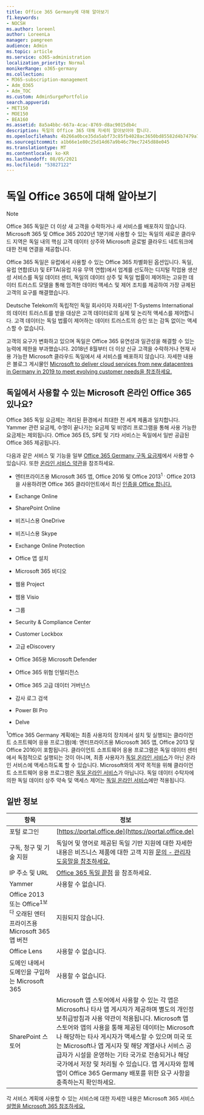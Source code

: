 ```yaml
---
title: Office 365 Germany에 대해 알아보기
f1.keywords:
- NOCSH
ms.author: loreenl
author: LoreenLa
manager: pamgreen
audience: Admin
ms.topic: article
ms.service: o365-administration
localization_priority: Normal
monikerRange: o365-germany
ms.collection:
- M365-subscription-management
- Adm_O365
- Adm_TOC
ms.custom: AdminSurgePortfolio
search.appverid:
- MET150
- MOE150
- BEA160
ms.assetid: 8a5a4bbc-667a-4cac-8769-d8ac9015db4c
description: 독일의 Office 365 대해 자세히 알아보아야 합니다.
ms.openlocfilehash: 4b266a0bce35da5abf73c85fb4028ac3650bd85582d4b7479a78359bbc89a3e0
ms.sourcegitcommit: a1b66e1e80c25d14d67a9b46c79ec7245d88e045
ms.translationtype: MT
ms.contentlocale: ko-KR
ms.lasthandoff: 08/05/2021
ms.locfileid: "53827122"
---
```

# <a name="learn-about-office-365-germany"></a>독일 Office 365에 대해 알아보기

> [!NOTE]
> Office 365 독일은 더 이상 새 고객을 수락하거나 새 서비스를 배포하지 않습니다. Microsoft 365 및 Office 365 2020년 1분기에 사용할 수 있는 독일의 새로운 클라우드 지역은 독일 내의 핵심 고객 데이터 상주와 Microsoft 글로벌 클라우드 네트워크에 대한 전체 연결을 제공합니다.

Office 365 독일은 유럽에서 사용할 수 있는 Office 365 차별화된 옵션입니다. 독일, 유럽 연합(EU) 및 EFTA(유럽 자유 무역 연합)에서 업계를 선도하는 디지털 작업용 생산성 서비스를 독일 데이터 센터, 독일의 데이터 상주 및 독일 법률이 제어하는 고유한 데이터 트러스트 모델을 통해 엄격한 데이터 액세스 및 제어 조치를 제공하여 가장 규제된 고객의 요구를 해결했습니다.
  
Deutsche Telekom의 독립적인 독일 회사이자 자회사인 T-Systems International의 데이터 트러스트를 받을 대상은 고객 데이터로의 실제 및 논리적 액세스를 제어합니다. 고객 데이터는 독일 법률이 제어하는 데이터 트러스트의 승인 또는 감독 없이는 액세스할 수 없습니다.
  
고객의 요구가 변화하고 있으며 독일은 Office 365 유연성과 일관성을 해결할 수 있는 능력에 제한을 부과했습니다. 2018년 8월부터 더 이상 신규 고객을 수락하거나 현재 사용 가능한 Microsoft 클라우드 독일에서 새 서비스를 배포하지 않습니다. 자세한 내용은 블로그 게시물인 [Microsoft to deliver cloud services from new datacentres in Germany in 2019 to meet evolving customer needs을 참조하세요.](https://go.microsoft.com/fwlink/p/?linkid=839016)
  
## <a name="which-microsoft-online-services-are-available-in-office-365-germany"></a>독일에서 사용할 수 있는 Microsoft 온라인 Office 365 있나요?

Office 365 독일 요금제는 격리된 환경에서 최대한 전 세계 제품과 일치합니다. Yammer 관련 요금제, 수명이 끝나가는 요금제 및 비영리 프로그램을 통해 사용 가능한 요금제는 제외됩니다. Office 365 E5, SPE 및 기타 서비스는 독일에서 일반 공급된 Office 365 제공됩니다. 
  
다음과 같은 서비스 및 기능을 일부 [Office 365 Germany 구독 요금제](https://go.microsoft.com/fwlink/p/?linkid=839016)에서 사용할 수 있습니다. 또한 [온라인 서비스 약관](https://microsoftvolumelicensing.com/DocumentSearch.aspx?Mode=3&amp;DocumentTypeId=46)을 참조하세요.
  
- 엔터프라이즈용 Microsoft 365 앱, Office 2016 및 Office 2013<sup>1 .</sup> Office 2013을 사용하려면 Office 365 클라이언트에서 최신 [인증을 Office 합니다.](../../enterprise/modern-auth-for-office-2013-and-2016.md)
    
- Exchange Online
    
- SharePoint Online
    
- 비즈니스용 OneDrive
    
- 비즈니스용 Skype
    
- Exchange Online Protection
    
- Office 앱 설치
    
- Microsoft 365 비디오
    
- 웹용 Project
    
- 웹용 Visio
    
- 그룹
    
- Security &amp; Compliance Center
    
- Customer Lockbox
    
- 고급 eDiscovery
    
- Office 365용 Microsoft Defender
    
- Office 365 위협 인텔리전스
    
- Office 365 고급 데이터 거버넌스
    
- 감사 로그 검색
    
- Power BI Pro
    
- Delve
    
<sup>1</sup>Office 365 Germany 계획에는 최종 사용자의 장치에서 설치 및 실행되는 클라이언트 소프트웨어 응용 프로그램(예: 엔터프라이즈용 Microsoft 365 앱, Office 2013 및 Office 2016)이 포함됩니다. 클라이언트 소프트웨어 응용 프로그램은 독일 데이터 센터에서 독점적으로 실행되는 것이 아니며, 최종 사용자가 [독일 온라인 서비스](https://microsoftvolumelicensing.com/DocumentSearch.aspx?Mode=3&amp;DocumentTypeId=58)가 아닌 온라인 서비스에 액세스하도록 할 수 있습니다. Microsoft와의 계약 목적을 위해 클라이언트 소프트웨어 응용 프로그램은 [독일 온라인 서비스](https://microsoftvolumelicensing.com/DocumentSearch.aspx?Mode=3&amp;DocumentTypeId=58)가 아닙니다. 독일 데이터 수탁자에 의한 독일 데이터 상주 약속 및 액세스 제어는 [독일 온라인 서비스](https://microsoftvolumelicensing.com/DocumentSearch.aspx?Mode=3&amp;DocumentTypeId=58)에만 적용됩니다.
  
## <a name="general-information"></a>일반 정보

|항목|정보|
|-----|-----|
|포털 로그인  <br/> |[https://portal.office.de](https://portal.office.de)  <br/> |
|구독, 청구 및 기술 지원  <br/> |독일어 및 영어로 제공된 독일 기반 지원에 대한 자세한 내용은 비즈니스 제품에 대한 고객 지원 [문의 - 관리자 도움말을 참조하세요.](../../business-video/get-help-support.md)  <br/> |
|IP 주소 및 URL  <br/> |[Office 365 독일 끝점](../../enterprise/microsoft-365-germany-endpoints.md) 을 참조하세요.  <br/> |
|Yammer  <br/> |사용할 수 없습니다.  <br/> |
|Office 2013 또는 Office<sup>1보다</sup> 오래된 엔터프라이즈용 Microsoft 365 앱 버전 <br/> |지원되지 않습니다.  <br/> |
|Office Lens  <br/> |사용할 수 없습니다.  <br/> |
|도메인 내에서 도메인을 구입하는 Microsoft 365  <br/> |사용할 수 없습니다.  <br/> |
|SharePoint 스토어  <br/> |Microsoft 앱 스토어에서 사용할 수 있는 각 앱은 Microsoft나 타사 앱 게시자가 제공하며 별도의 개인정보취급방침과 사용 약관이 적용됩니다. Microsoft 앱 스토어와 앱의 사용을 통해 제공된 데이터는 Microsoft나 해당하는 타사 게시자가 액세스할 수 있으며 미국 또는 Microsoft나 앱 게시자 및 해당 계열사나 서비스 공급자가 시설을 운영하는 기타 국가로 전송되거나 해당 국가에서 저장 및 처리될 수 있습니다. 앱 게시자와 함께 앱이 Office 365 Germany 배포를 위한 요구 사항을 충족하는지 확인하세요.  <br/> |
   
각 서비스 계획에 사용할 수 있는 서비스에 대한 자세한 내용은 Microsoft 365 서비스 [설명을 Microsoft 365 참조하세요.](/office365/servicedescriptions/office-365-platform-service-description/office-365-platform-service-description)